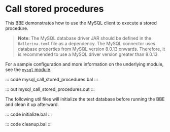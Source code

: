 # Call stored procedures

This BBE demonstrates how to use the MySQL client to execute a stored procedure. 

>**Note:** The MySQL database driver JAR should be defined in the `Ballerina.toml` file as a dependency. The MySQL connector uses database properties from MySQL version 8.0.13 onwards. Therefore, it is recommended to use a MySQL driver version greater than 8.0.13.

For a sample configuration and more information on the underlying module, see the [`mysql` module](https://lib.ballerina.io/ballerinax/mysql/latest/).

::: code mysql_call_stored_procedures.bal :::

::: out mysql_call_stored_procedures.out :::

The following util files will initialize the test database before running the BBE and clean it up afterward.

::: code initialize.bal :::

::: code cleanup.bal :::
